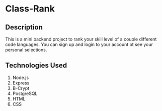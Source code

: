 # Class-Rank

## Description 

This is a mini backend project to rank your skill level of a couple different code languages. You can sign up and login to your account ot see your personal selections.

## Technologies Used

1. Node.js
2. Express
3. B-Crypt
4. PostgreSQL
5. HTML
6. CSS